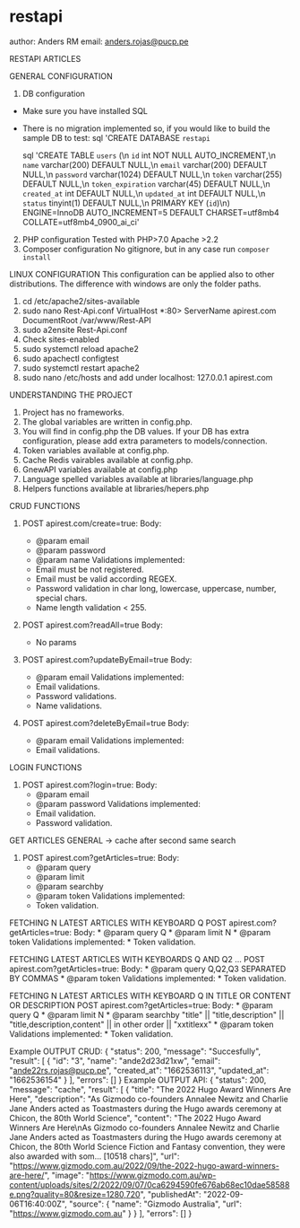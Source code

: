 # restapi
author: Anders RM
email: anders.rojas@pucp.pe

RESTAPI ARTICLES

GENERAL CONFIGURATION
1. DB configuration
- Make sure you have installed SQL
- There is no migration implemented so, if you would like to build the sample DB to test:
    sql  'CREATE DATABASE `restapi`

    sql  'CREATE TABLE `users` (\n  `id` int NOT NULL AUTO_INCREMENT,\n  `name` varchar(200) DEFAULT NULL,\n  `email` varchar(200) DEFAULT NULL,\n  `password` varchar(1024) DEFAULT NULL,\n  `token` varchar(255) DEFAULT NULL,\n  `token_expiration` varchar(45) DEFAULT NULL,\n  `created_at` int DEFAULT NULL,\n  `updated_at` int DEFAULT NULL,\n  `status` tinyint(1) DEFAULT NULL,\n  PRIMARY KEY (`id`)\n) ENGINE=InnoDB AUTO_INCREMENT=5 DEFAULT CHARSET=utf8mb4 COLLATE=utf8mb4_0900_ai_ci'

2. PHP configuration 
    Tested with PHP>7.0
    Apache >2.2
3. Composer configuration
    No gitignore, but in any case run `composer install`


LINUX CONFIGURATION
This configuration can be applied also to other distributions. The difference with windows are only the folder paths.
1. cd /etc/apache2/sites-available
2. sudo nano Rest-Api.conf
    VirtualHost *:80>
        ServerName apirest.com
        DocumentRoot /var/www/Rest-API
    </VirtualHost>
2. sudo a2ensite Rest-Api.conf
3. Check sites-enabled
4. sudo systemctl reload apache2
5. sudo apachectl configtest
6. sudo systemctl restart apache2
7. sudo nano /etc/hosts and add under localhost: 127.0.0.1 apirest.com

UNDERSTANDING THE PROJECT
1. Project has no frameworks.
2. The global variables are written in config.php.
3. You will find in config.php the DB values. If your DB has extra configuration, please add extra parameters to models/connection.
4. Token variables available at config.php.
5. Cache Redis vairables available at config.php.
6. GnewAPI variables available at config.php
7. Language spelled variables available at libraries/language.php
8. Helpers functions available at libraries/hepers.php

CRUD FUNCTIONS
1. POST apirest.com/create=true:
    Body:
    * @param email
    * @param password
    * @param name
    Validations implemented:
    * Email must be not registered.
    * Email must be valid according REGEX.
    * Password validation in char long, lowercase, uppercase, number, special chars.
    * Name length validation < 255.

2. POST apirest.com?readAll=true
    Body:
    * No params

3. POST apirest.com?updateByEmail=true
    Body:
    * @param email
    Validations implemented:
    * Email validations.
    * Password validations.
    * Name validations.

4. POST apirest.com?deleteByEmail=true
    Body:
    * @param email
    Validations implemented:
    * Email validations.

LOGIN FUNCTIONS
1. POST apirest.com?login=true:
    Body:
    * @param email
    * @param password
    Validations implemented:
    * Email validation.
    * Password validation.

GET ARTICLES
GENERAL -> cache after second same search 
1. POST apirest.com?getArticles=true:
    Body:
    * @param query
    * @param limit
    * @param searchby
    * @param token
    Validations implemented:
    * Token validation.

FETCHING N LATEST ARTICLES WITH KEYBOARD Q
POST apirest.com?getArticles=true:
    Body:
    * @param query  Q
    * @param limit  N
    * @param token
    Validations implemented:
    * Token validation.

FETCHING LATEST ARTICLES WITH KEYBOARDS Q AND Q2 ...
POST apirest.com?getArticles=true:
    Body:
    * @param query  Q,Q2,Q3 SEPARATED BY COMMAS
    * @param token
    Validations implemented:
    * Token validation.

FETCHING N LATEST ARTICLES WITH KEYBOARD Q IN TITLE OR CONTENT OR DESCRIPTION
POST apirest.com?getArticles=true: 
    Body:
    * @param query  Q
    * @param limit  N
    * @param searchby   "title" || "title,description" || "title,description,content" || in other order || "xxtitlexx"
    * @param token
    Validations implemented:
    * Token validation.

Example OUTPUT CRUD:
{
    "status": 200,
    "message": "Succesfully",
    "result": [
        {
            "id": "3",
            "name": "ande2d23d21xw",
            "email": "ande22rs.rojas@pucp.pe",
            "created_at": "1662536113",
            "updated_at": "1662536154"
        }
    ],
    "errors": []
}
Example OUTPUT API:
{
    "status": 200,
    "message": "cache",
    "result": [
        {
            "title": "The 2022 Hugo Award Winners Are Here",
            "description": "As Gizmodo co-founders Annalee Newitz and Charlie Jane Anders acted as Toastmasters during the Hugo
                awards ceremony at Chicon, the 80th World Science",
            "content": "The 2022 Hugo Award Winners Are Here\nAs Gizmodo co-founders Annalee Newitz and Charlie Jane Anders acted as
                Toastmasters during the Hugo awards ceremony at Chicon, the 80th World Science Fiction and Fantasy convention, they were
                also awarded with som... [10518 chars]",
            "url": "https://www.gizmodo.com.au/2022/09/the-2022-hugo-award-winners-are-here/",
            "image":
                "https://www.gizmodo.com.au/wp-content/uploads/sites/2/2022/09/07/0ca6294590fe676ab68ec10dae58588e.png?quality=80&resize=1280,720",
            "publishedAt": "2022-09-06T16:40:00Z",
            "source": {
                "name": "Gizmodo Australia",
                "url": "https://www.gizmodo.com.au"
            }
        }
    ],
    "errors": []
}